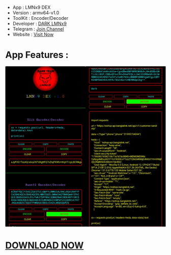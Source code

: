 - App : LMNx9 DEX
- Version : armv64-v1.0
- ToolKit : Encoder/Decoder
- Developer : [DARK LMNx9](https://t.me/x_LMNx9)
- Telegram : [Join Channel](https://t.me/TEAM_LMNx9)
- Website : [Visit Now](http://lmnx9.rf.gd)

# App Features :

![](https://raw.githubusercontent.com/LMNx9-JOHNY/LMNx9-DEX/refs/heads/main/LMNx9_DEX_v1.0.png)

# [DOWNLOAD NOW]()
